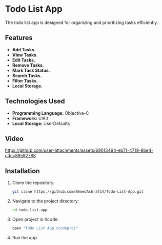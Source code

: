 
# Todo List App

The todo list app is designed for organizing and prioritizing tasks efficiently.

## Features

- **Add Tasks.** 
- **View Tasks.** 
- **Edit Tasks.** 
- **Remove Tasks.** 
- **Mark Task Status.** 
- **Search Tasks.** 
- **Filter Tasks.** 
- **Local Storage.** 

## Technologies Used

- **Programming Language:** Objective-C
- **Framework:** UIKit
- **Local Storage:** UserDefaults

## Video



https://github.com/user-attachments/assets/69013494-eb71-4719-8be4-cdcc89592788



## Installation

1. Clone the repository:
   ```bash
   git clone https://github.com/AhmedAshraf14/Todo-List-App.git
   ```
2. Navigate to the project directory:
   ```bash
   cd todo-list-app
   ```
3. Open project in Xcode:
   ```bash
   open "ToDo List App.xcodeproj"
   ```
4. Run the app.
